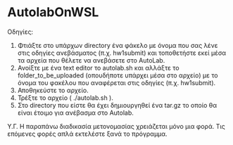 # AutolabOnWSL
Οδηγίες:
1) Φτιάξτε στο υπάρχων directory ένα φάκελο με όνομα που σας λένε στις οδηγίες ανεβάσματος (π.χ. hw1submit) και τοποθετήστε εκεί μέσα τα αρχεία που θέλετε να ανεβάσετε στο AutoLab.
2) Ανοίξτε με ένα text editor το autolab.sh και αλλάξτε το folder_to_be_uploaded (οπουδήποτε υπάρχει μέσα στο αρχείο) με το όνομα του φακέλου που αναφέρεται στις οδηγίες (π.χ. hw1submit).
3) Αποθηκεύστε το αρχείο.
4) Τρέξτε το αρχείο ( ./autolab.sh ).
5) Στο directory που είστε θα έχει δημιουργηθεί ένα tar.gz το οποίο θα είναι έτοιμο για ανέβασμα στο Autolab.

Υ.Γ. Η παραπάνω διαδικασία μετονομασίας χρειάζεται μόνο μια φορά. Τις επόμενες φορές απλά εκτελέστε ξανά το πρόγραμμα.
